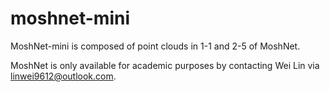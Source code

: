 # moshnet-mini

MoshNet-mini is composed of point clouds in 1-1 and 2-5 of MoshNet.

MoshNet is only available for academic purposes by contacting Wei Lin via linwei9612@outlook.com.
